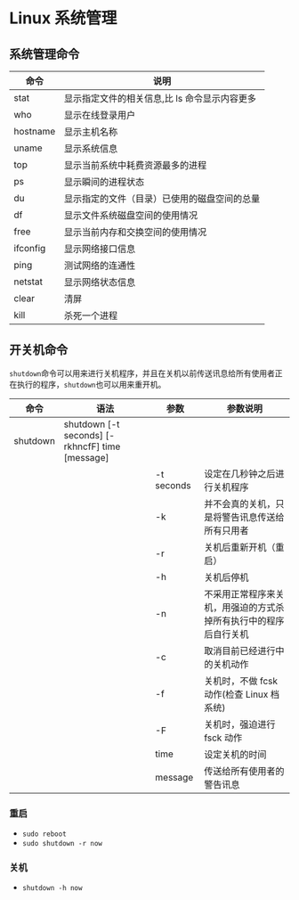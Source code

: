 # Linux 系统管理

## 系统管理命令

| 命令       | 说明                        |
|----------|---------------------------|
| stat     | 显示指定文件的相关信息,比 ls 命令显示内容更多 |
| who      | 显示在线登录用户                  |
| hostname | 显示主机名称                    |
| uname    | 显示系统信息                    |
| top      | 显示当前系统中耗费资源最多的进程          |
| ps       | 显示瞬间的进程状态                 |
| du       | 显示指定的文件（目录）已使用的磁盘空间的总量    |
| df       | 显示文件系统磁盘空间的使用情况           |
| free     | 显示当前内存和交换空间的使用情况          |
| ifconfig | 显示网络接口信息                  |
| ping     | 测试网络的连通性                  |
| netstat  | 显示网络状态信息                  |
| clear    | 清屏                        |
| kill     | 杀死一个进程                    |

## 开关机命令
`shutdown`命令可以用来进行关机程序，并且在关机以前传送讯息给所有使用者正在执行的程序，`shutdown`也可以用来重开机。

| 命令       | 语法                                                      | 参数          | 参数说明                             |
|----------|---------------------------------------------------------|-------------|----------------------------------|
| shutdown | shutdown [-t seconds] [-rkhncfF] time [message] |             |                                  |
|          |                                                         | -t seconds | 设定在几秒钟之后进行关机程序                   |
|          |                                                         | -k         | 并不会真的关机，只是将警告讯息传送给所有只用者          |
|          |                                                         | -r         | 关机后重新开机（重启）                      |
|          |                                                         | -h         | 关机后停机                            |
|          |                                                         | -n         | 不采用正常程序来关机，用强迫的方式杀掉所有执行中的程序后自行关机 |
|          |                                                         | -c         | 取消目前已经进行中的关机动作                   |
|          |                                                         | -f         | 关机时，不做 fcsk 动作(检查 Linux 档系统)   |
|          |                                                         | -F         | 关机时，强迫进行 fsck 动作                 |
|          |                                                         | time        | 设定关机的时间                          |
|          |                                                         | message     | 传送给所有使用者的警告讯息                    |

### 重启

+ `sudo reboot`
+ `sudo shutdown -r now`

### 关机

+ `shutdown -h now`